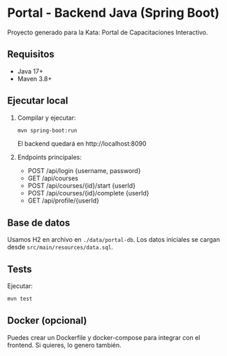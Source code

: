 # Portal - Backend Java (Spring Boot)

Proyecto generado para la Kata: Portal de Capacitaciones Interactivo.

## Requisitos
- Java 17+
- Maven 3.8+

## Ejecutar local
1. Compilar y ejecutar:
   ```bash
   mvn spring-boot:run
   ```
   El backend quedará en http://localhost:8090

2. Endpoints principales:
   - POST /api/login  {username, password}
   - GET  /api/courses
   - POST /api/courses/{id}/start {userId}
   - POST /api/courses/{id}/complete {userId}
   - GET  /api/profile/{userId}

## Base de datos
Usamos H2 en archivo en `./data/portal-db`. Los datos iniciales se cargan desde `src/main/resources/data.sql`.

## Tests
Ejecutar:
```bash
mvn test
```

## Docker (opcional)
Puedes crear un Dockerfile y docker-compose para integrar con el frontend. Si quieres, lo genero también.
